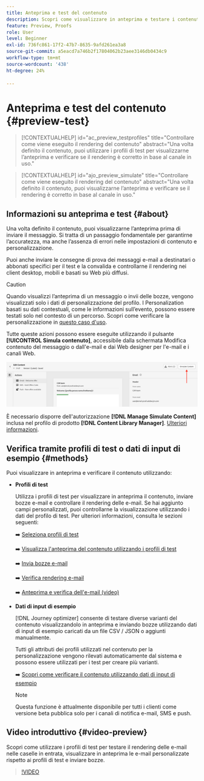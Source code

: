 ```yaml
---
title: Anteprima e test del contenuto
description: Scopri come visualizzare in anteprima e testare i contenuti.
feature: Preview, Proofs
role: User
level: Beginner
exl-id: 736fc861-17f2-47b7-8635-9afd261ea3a8
source-git-commit: a5eacd7a746b2f17804062b23aee3146db0434c9
workflow-type: tm+mt
source-wordcount: '438'
ht-degree: 24%

---
```


# Anteprima e test del contenuto {#preview-test}

>[!CONTEXTUALHELP]
>id="ac_preview_testprofiles"
>title="Controllare come viene eseguito il rendering del contenuto"
>abstract="Una volta definito il contenuto, puoi utilizzare i profili di test per visualizzarne l’anteprima e verificare se il rendering è corretto in base al canale in uso."

>[!CONTEXTUALHELP]
>id="ajo_preview_simulate"
>title="Controllare come viene eseguito il rendering del contenuto"
>abstract="Una volta definito il contenuto, puoi visualizzarne l’anteprima e verificare se il rendering è corretto in base al canale in uso."

## Informazioni su anteprima e test {#about}

Una volta definito il contenuto, puoi visualizzarne l’anteprima prima di inviare il messaggio. Si tratta di un passaggio fondamentale per garantirne l’accuratezza, ma anche l’assenza di errori nelle impostazioni di contenuto e personalizzazione.

Puoi anche inviare le consegne di prova dei messaggi e-mail a destinatari o abbonati specifici per il test e la convalida e controllarne il rendering nei client desktop, mobili e basati su Web più diffusi.

>[!CAUTION]
>
>Quando visualizzi l’anteprima di un messaggio o invii delle bozze, vengono visualizzati solo i dati di personalizzazione del profilo. I Personalization basati su dati contestuali, come le informazioni sull’evento, possono essere testati solo nel contesto di un percorso. Scopri come verificare la personalizzazione in [questo caso d&#39;uso](../personalization/personalization-use-case.md).

Tutte queste azioni possono essere eseguite utilizzando il pulsante **[!UICONTROL Simula contenuto]**, accessibile dalla schermata Modifica contenuto del messaggio o dall&#39;e-mail e dai Web designer per l&#39;e-mail e i canali Web.

![](../email/assets/email-preview-button.png)

È necessario disporre dell&#39;autorizzazione **[!DNL Manage Simulate Content]** inclusa nel profilo di prodotto **[!DNL Content Library Manager]**. [Ulteriori informazioni](../administration/ootb-product-profiles.md#content-library-manager).

## Verifica tramite profili di test o dati di input di esempio {#methods}

Puoi visualizzare in anteprima e verificare il contenuto utilizzando:

* **Profili di test**

  Utilizza i profili di test per visualizzare in anteprima il contenuto, inviare bozze e-mail e controllare il rendering delle e-mail. Se hai aggiunto campi personalizzati, puoi controllarne la visualizzazione utilizzando i dati del profilo di test. Per ulteriori informazioni, consulta le sezioni seguenti:

  ➡️ [Seleziona profili di test](test-profiles.md)

  ➡️ [Visualizza l&#39;anteprima del contenuto utilizzando i profili di test](preview.md)

  ➡️ [Invia bozze e-mail](proofs.md)

  ➡️ [Verifica rendering e-mail](rendering.md)

  ➡️ [Anteprima e verifica dell&#39;e-mail (video)](#video-preview)

* **Dati di input di esempio**

  [!DNL Journey optimizer] consente di testare diverse varianti del contenuto visualizzandolo in anteprima e inviando bozze utilizzando dati di input di esempio caricati da un file CSV / JSON o aggiunti manualmente.

  Tutti gli attributi dei profili utilizzati nel contenuto per la personalizzazione vengono rilevati automaticamente dal sistema e possono essere utilizzati per i test per creare più varianti.

  ➡️ [Scopri come verificare il contenuto utilizzando dati di input di esempio](../test-approve/simulate-sample-input.md)

  >[!NOTE]
  >
  >Questa funzione è attualmente disponibile per tutti i clienti come versione beta pubblica solo per i canali di notifica e-mail, SMS e push.

## Video introduttivo {#video-preview}

Scopri come utilizzare i profili di test per testare il rendering delle e-mail nelle caselle in entrata, visualizzare in anteprima le e-mail personalizzate rispetto ai profili di test e inviare bozze.

>[!VIDEO](https://video.tv.adobe.com/v/3425026?quality=12)
